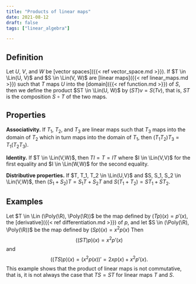 ```yaml
---
title: "Products of linear maps"
date: 2021-08-12
draft: false
tags: ["linear_algebra"]

---
```



## Definition
Let $U$, $V$, and $W$ be [vector spaces]({{< ref vector_space.md >}}). If $T \in \Lin(U, V)$ and $S \in \Lin(V, W)$ are [linear maps]({{< ref linear_maps.md >}}) such that $T$ maps $U$ into the [domain]({{< ref function.md >}}) of $S$, then we define the product $ST \in \Lin(U, W)$ by $(ST)v = S(Tv)$, that is, $ST$ is the composition $S \circ T$ of the two maps. 

## Properties
**Associativity.** If $T_1$, $T_2$, and $T_3$ are linear maps such that $T_3$ maps into the domain of $T_2$ which in turn maps into the domain of $T_1$, then $(T_1 T_2) T_3 = T_1 (T_2 T_3)$.

**Identity.** If $T \in \Lin(V,W)$, then $TI = T = IT$ where $I \in \Lin(V,V)$ for the first equality and $I \in \Lin(W,W)$ for the second equality.

**Distributive properties.** If $T, T_1, T_2 \in \Lin(U,V)$ and $S, S_1, S_2 \in \Lin(V,W)$, then $(S_1 + S_2)T = S_1T + S_2T$ and $S(T_1 + T_2) = ST_1 + ST_2$.

## Examples
 Let $T \in \Lin (\Poly(\R), \Poly(\R))$ be the map defined by $(Tp)(x) = p'(x)$, the [derivative]({{< ref differentiation.md >}}) of $p$, and let $S \in (\Poly(\R), \Poly(\R))$ be the map defined by $(Sp) (x) = x^2 p(x)$ Then $$((ST)p)(x) = x^2 p'(x)$$ and $$((TS)p)(x) = (x^2 p(x))' = 2x p(x) + x^2 p'(x).$$ This example shows that the product of linear maps is not commutative, that is, it is not always the case that $TS = ST$ for linear maps $T$ and $S$. 
